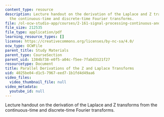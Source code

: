 ```yaml
---
content_type: resource
description: Lecture handout on the derivation of the Laplace and Z transforms from
  the continuous-time and discrete-time Fourier transforms.
file: /ol-ocw-studio-app/courses/2-161-signal-processing-continuous-and-discrete-fall-2008/4025be04d1c57967eed71b1fd4d49aa6_zlaplace.pdf
file_size: 212535
file_type: application/pdf
learning_resource_types: []
license: https://creativecommons.org/licenses/by-nc-sa/4.0/
ocw_type: OCWFile
parent_title: Study Materials
parent_type: CourseSection
parent_uid: 1384b738-e0f5-a04c-f5ee-7fabd3121f27
resourcetype: Document
title: Parallel Derivations of the Z and Laplace Transforms
uid: 4025be04-d1c5-7967-eed7-1b1fd4d49aa6
video_files:
  video_thumbnail_file: null
video_metadata:
  youtube_id: null
---
```

Lecture handout on the derivation of the Laplace and Z transforms from the continuous-time and discrete-time Fourier transforms.